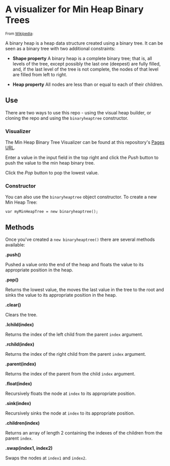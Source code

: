 # A visualizer for Min Heap Binary Trees

<small>From [Wikipedia](https://en.wikipedia.org/wiki/Binary_heap):</small>

A binary heap is a heap data structure created using a binary tree. It can be seen as a binary tree with two additional constraints:

* **Shape property**
A binary heap is a complete binary tree; that is, all levels of the tree, except possibly the last one (deepest) are fully filled, and, if the last level of the tree is not complete, the nodes of that level are filled from left to right.

* **Heap property**
All nodes are less than or equal to each of their children.

## Use

There are two ways to use this repo - using the visual heap builder, or cloning the repo and using the `binaryheaptree` constructor.

### Visualizer
The Min Heap Binary Tree Visualizer can be found at this repository's [Pages URL](http://brettdewoody.github.io/binary-heap-visualizer/).

Enter a value in the input field in the top right and click the _Push_ button to push the value to the min heap binary tree.

Click the _Pop_ button to pop the lowest value.

### Constructor
You can also use the `binaryheaptree` object constructor. To create a new Min Heap Tree:

    var myMinHeapTree = new binaryheaptree();

## Methods

Once you've created a `new binaryheaptree()` there are several methods available:

**.push()**

Pushed a value onto the end of the heap and floats the value to its appropriate position in the heap.

**.pop()**

Returns the lowest value, the moves the last value in the tree to the root and sinks the value to its appropriate position in the heap.

**.clear()**

Clears the tree.

**.lchild(index)**

Returns the index of the left child from the parent `index` argument.

**.rchild(index)**

Returns the index of the right child from the parent `index` argument.

**.parent(index)**

Returns the index of the parent from the child `index` argument.

**.float(index)**

Recursively floats the node at `index` to its appropriate position.

**.sink(index)**

Recursively sinks the node at `index` to its appropriate position.

**.children(index)**

Returns an array of length 2 containing the indexes of the children from the parent `index`.

**.swap(index1, index2)**

Swaps the nodes at `index1` and `index2`.
